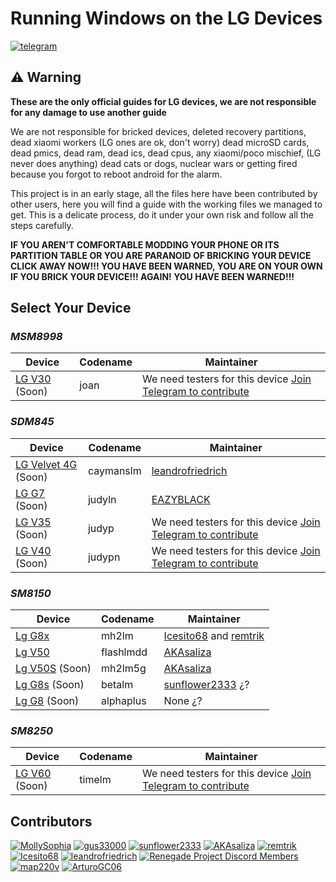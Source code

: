# Running Windows on the LG Devices
[![telegram](https://img.shields.io/badge/chat-telegram-brightgreen.svg?logo=telegram&style=flat-square)](https://t.me/lgedevices)


## ⚠️ Warning
**These are the only official guides for LG devices, we are not responsible for any damage to use another guide**

We are not responsible for bricked devices, deleted recovery partitions, dead xiaomi workers (LG ones are ok, don't worry) dead microSD cards, dead pmics, dead ram, dead ics, dead cpus, any xiaomi/poco mischief, (LG never does anything) dead cats or dogs, nuclear wars or getting fired because you forgot to reboot android for the alarm.

This project is in an early stage, all the files here have been contributed by other users, here you will find a guide with the working files we managed to get. This is a delicate process, do it under your own risk and follow all the steps carefully.

**IF YOU AREN'T COMFORTABLE MODDING YOUR PHONE OR ITS PARTITION TABLE OR YOU ARE PARANOID OF BRICKING YOUR DEVICE CLICK AWAY NOW!!! YOU HAVE BEEN WARNED, YOU ARE ON YOUR OWN IF YOU BRICK YOUR DEVICE!!! AGAIN! YOU HAVE BEEN WARNED!!!**

## Select Your Device

### *MSM8998*

| Device                                 | Codename | Maintainer                                                                             |
|----------------------------------------|----------|----------------------------------------------------------------------------------------|
| [LG V30](guides/joan/README.md) (Soon) | joan     | We need testers for this device [Join Telegram to contribute](https://t.me/lgedevices) |

### *SDM845*
| Device                                            | Codename  | Maintainer                                                                             |
|---------------------------------------------------|-----------|----------------------------------------------------------------------------------------|
| [LG Velvet 4G](guides/caymanslm/README.md) (Soon) | caymanslm | [leandrofriedrich](https://github.com/leandrofriedrich)                                |
| [LG G7](guides/judyln/README.md) (Soon)           | judyln    | [EAZYBLACK](https://github.com/EAZYBLACK) |
| [LG V35](guides/judyp/README.md) (Soon)           | judyp     | We need testers for this device [Join Telegram to contribute](https://t.me/lgedevices) |
| [LG V40](guides/judypn/README.md) (Soon)          | judypn    | We need testers for this device [Join Telegram to contribute](https://t.me/lgedevices) |



### *SM8150*


| Device                                     | Codename  | Maintainer                                                                          |
|--------------------------------------------|-----------|-------------------------------------------------------------------------------------|
| [Lg G8x](guides/mh2lm/README.md)           | mh2lm     | [Icesito68](https://github.com/Icesito68) and [remtrik](https://github.com/remtrik) |
| [Lg V50](guides/flashlmdd/README.md)       | flashlmdd | [AKAsaliza](https://github.com/AKAsaliza)                                           |
| [Lg V50S](guides/mh2lm5g/README.md) (Soon) | mh2lm5g   | [AKAsaliza](https://github.com/AKAsaliza)                                           |
| [Lg G8s](guides/betalm/README.md) (Soon)   | betalm    | [sunflower2333](https://github.com/sunflower2333) ¿?                                |
| [Lg G8](guides/alphaplus/README.md) (Soon) | alphaplus | None ¿?                                                                             |




### *SM8250*
| Device                                   | Codename | Maintainer                                                                             |
|------------------------------------------|----------|----------------------------------------------------------------------------------------|
| [LG V60](guides/timelm/README.md) (Soon) | timelm   | We need testers for this device [Join Telegram to contribute](https://t.me/lgedevices) |

## Contributors
[<img alt="MollySophia" src="https://images.weserv.nl/?url=https://avatars.githubusercontent.com/u/20746884?v=4&w=45&fit=cover&mask=circle&maxage=7d" />](https://github.com/MollySophia)
[<img alt="gus33000" src="https://images.weserv.nl/?url=https://avatars.githubusercontent.com/u/3755345?v=4&w=45&fit=cover&mask=circle&maxage=7d" />](https://github.com/gus33000)
[<img alt="sunflower2333" src="https://images.weserv.nl/?url=https://avatars.githubusercontent.com/u/54024877?v=4&w=45&fit=cover&mask=circle&maxage=7d" />](https://github.com/sunflower2333)
[<img alt="AKAsaliza" src="https://images.weserv.nl/?url=https://avatars.githubusercontent.com/u/33549290?v=4&w=45&fit=cover&mask=circle&maxage=7d" />](https://github.com/AKAsaliza)
[<img alt="remtrik" src="https://images.weserv.nl/?url=https://avatars.githubusercontent.com/u/69907487?v=4&w=45&fit=cover&mask=circle&maxage=7d" />](https://github.com/remtrik)
[<img alt="Icesito68" src="https://images.weserv.nl/?url=https://avatars.githubusercontent.com/u/113939920?v=4&w=45&fit=cover&mask=circle&maxage=7d" />](https://github.com/Icesito68)
[<img alt="leandrofriedrich " src="https://images.weserv.nl/?url=https://avatars.githubusercontent.com/u/58913672?v=4&w=45&fit=cover&mask=circle&maxage=7d" />](https://github.com/leandrofriedrich)
[<img alt="Renegade Project Discord Members" src="https://images.weserv.nl/?url=https://cdn.discordapp.com/icons/736563593058713690/68f67bfddf4390b11effc99917b16338.webp?size=256&w=45&fit=cover&mask=circle&maxage=7d" />](https://discord.gg/XXBWfag)
[<img alt="map220v" src="https://images.weserv.nl/?url=https://avatars.githubusercontent.com/u/14368485?v=4&w=45&fit=cover&mask=circle&maxage=7d" />](https://github.com/map220v)
[<img alt="ArturoGC06" src="https://images.weserv.nl/?url=https://avatars.githubusercontent.com/u/76574534?v=4&w=45&fit=cover&mask=circle&maxage=7d" />](https://github.com/ArturoGC06)








